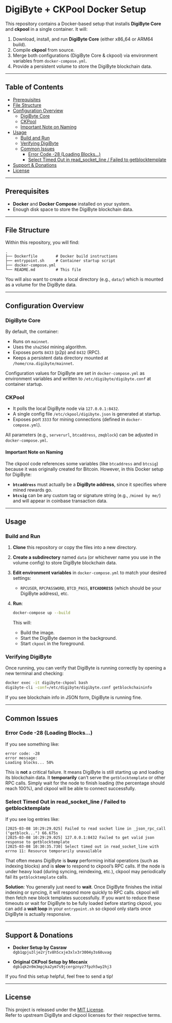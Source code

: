 # DigiByte + CKPool Docker Setup

This repository contains a Docker-based setup that installs **DigiByte Core** and **ckpool** in a single container. It will:

1. Download, install, and run **DigiByte Core** (either x86_64 or ARM64 build).  
2. Compile **ckpool** from source.  
3. Merge both configurations (DigiByte Core & ckpool) via environment variables from `docker-compose.yml`.  
4. Provide a persistent volume to store the DigiByte blockchain data.

---

## Table of Contents

- [Prerequisites](#prerequisites)
- [File Structure](#file-structure)
- [Configuration Overview](#configuration-overview)
  - [DigiByte Core](#digibyte-core)
  - [CKPool](#ckpool)
  - [Important Note on Naming](#important-note-on-naming)
- [Usage](#usage)
  - [Build and Run](#build-and-run)
  - [Verifying DigiByte](#verifying-digibyte)
  - [Common Issues](#common-issues)
    - [Error Code -28 (Loading Blocks...)](#error-code--28-loading-blocks)
    - [Select Timed Out in read_socket_line / Failed to getblocktemplate](#select-timed-out-in-read_socket_line--failed-to-getblocktemplate)
- [Support & Donations](#support--donations)
- [License](#license)

---

## Prerequisites

- **Docker** and **Docker Compose** installed on your system.
- Enough disk space to store the DigiByte blockchain data.

---

## File Structure

Within this repository, you will find:

```
.
├── Dockerfile        # Docker build instructions
├── entrypoint.sh     # Container startup script
├── docker-compose.yml
└── README.md         # This file
```

You will also want to create a local directory (e.g., `data/`) which is mounted as a volume for the DigiByte data.

---

## Configuration Overview

### DigiByte Core

By default, the container:

- Runs on `mainnet`.
- Uses the `sha256d` mining algorithm.
- Exposes ports `8433` (p2p) and `8432` (RPC).
- Keeps a persistent data directory mounted at `/home/cna.digibyte/mainnet`.

Configuration values for DigiByte are set in `docker-compose.yml` as environment variables and written to `/etc/digibyte/digibyte.conf` at container startup.

### CKPool

- It polls the local DigiByte node via `127.0.0.1:8432`.
- A single config file `/etc/ckpool/digibyte.json` is generated at startup.
- Exposes port `3333` for mining connections (defined in `docker-compose.yml`).

All parameters (e.g., `serverurl`, `btcaddress`, `zmqblock`) can be adjusted in `docker-compose.yml`.

#### Important Note on Naming

The ckpool code references some variables (like `btcaddress` and `btcsig`) because it was originally created for Bitcoin. However, in this Docker setup for DigiByte:

- **`btcaddress`** must actually be a **DigiByte address**, since it specifies where mined rewards go.  
- **`btcsig`** can be any custom tag or signature string (e.g., `/mined by me/`) and will appear in coinbase transaction data.

---

## Usage

### Build and Run

1. **Clone** this repository or copy the files into a new directory.
2. **Create a subdirectory** named `data` (or whichever name you use in the volume config) to store DigiByte blockchain data.
3. **Edit environment variables** in `docker-compose.yml` to match your desired settings:
   - `RPCUSER`, `RPCPASSWORD`, `BTCD_PASS`, **`BTCADDRESS`** (which should be your DigiByte address), etc.
4. **Run**:

   ```bash
   docker-compose up --build
   ```

   This will:
   - Build the image.
   - Start the DigiByte daemon in the background.
   - Start `ckpool` in the foreground.

### Verifying DigiByte

Once running, you can verify that DigiByte is running correctly by opening a new terminal and checking:

```bash
docker exec -it digibyte-ckpool bash
digibyte-cli -conf=/etc/digibyte/digibyte.conf getblockchaininfo
```

If you see blockchain info in JSON form, DigiByte is running fine.

---

## Common Issues

### Error Code -28 (Loading Blocks...)

If you see something like:

```
error code: -28
error message:
Loading blocks... 50%
```

This is **not** a critical failure. It means DigiByte is still starting up and loading its blockchain data. It **temporarily** can’t serve the `getblocktemplate` or other RPC calls. Simply wait for the node to finish loading (the percentage should reach 100%), and ckpool will be able to connect successfully.

### Select Timed Out in read_socket_line / Failed to getblocktemplate

If you see log entries like:

```
[2025-03-08 10:29:29.025] Failed to read socket line in _json_rpc_call ("getblock...") 66.675s
[2025-03-08 10:29:29.025] 127.0.0.1:8432 Failed to get valid json response to getblocktemplate
[2025-03-08 10:30:35.730] Select timed out in read_socket_line with errno 11: Resource temporarily unavailable
```

That often means DigiByte is **busy** performing initial operations (such as indexing blocks) and is **slow** to respond to ckpool’s RPC calls. If the node is under heavy load (during syncing, reindexing, etc.), ckpool may periodically fail its `getblocktemplate` calls.

**Solution**: You generally just need to **wait**. Once DigiByte finishes the initial indexing or syncing, it will respond more quickly to RPC calls. ckpool will then fetch new block templates successfully. If you want to reduce these timeouts or wait for DigiByte to be fully loaded before starting ckpool, you can add a **wait loop** in your `entrypoint.sh` so ckpool only starts once DigiByte is actually responsive.

---

## Support & Donations

- **Docker Setup by Casraw**  
  `dgb1qpju3lje2rjtv8h5cxje3xlv3r3004y3s60uvag`

- **Original CKPool Setup by Mecanix**  
  `dgb1qk2n9m3mpjka2ym7s9jcergznyz7fpzh5wy2hj3`

If you find this setup helpful, feel free to send a tip!

---

## License

This project is released under the [MIT License](https://opensource.org/licenses/MIT).  
Refer to upstream DigiByte and ckpool licenses for their respective terms.